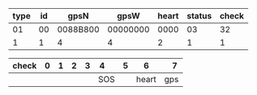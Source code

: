 | type  | id  | gpsN     | gpsW       | heart | status | check |
|-------|-----|----------|------------|-------|--------|-------|
| 01    | 00  | 0088B800 |  00000000  |  0000 |   03   |  32   |
| 1     | 1   |   4      |   4        |  2    |  1     |  1    |


| check | 0 | 1 | 2 | 3 | 4    | 5 |      6 |    7 |
|-------|---|---|---|---|------|---|--------|------|
|       |   |   |   |   | SOS  |   | heart  |  gps |
